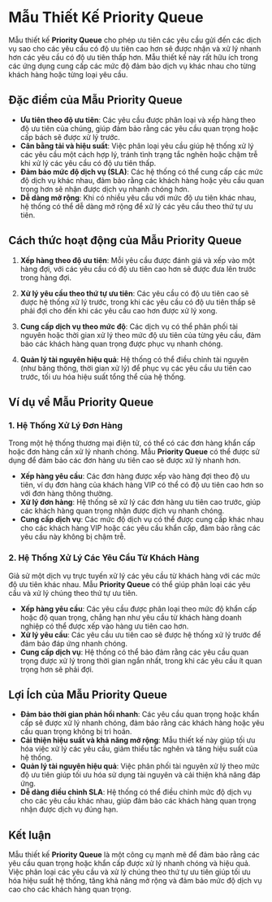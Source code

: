 # Mẫu Thiết Kế Priority Queue

Mẫu thiết kế **Priority Queue** cho phép ưu tiên các yêu cầu gửi đến các dịch vụ sao cho các yêu cầu có độ ưu tiên cao hơn sẽ được nhận và xử lý nhanh hơn các yêu cầu có độ ưu tiên thấp hơn. Mẫu thiết kế này rất hữu ích trong các ứng dụng cung cấp các mức độ đảm bảo dịch vụ khác nhau cho từng khách hàng hoặc từng loại yêu cầu.

## Đặc điểm của Mẫu Priority Queue

- **Ưu tiên theo độ ưu tiên**: Các yêu cầu được phân loại và xếp hàng theo độ ưu tiên của chúng, giúp đảm bảo rằng các yêu cầu quan trọng hoặc cấp bách sẽ được xử lý trước.
- **Cân bằng tải và hiệu suất**: Việc phân loại yêu cầu giúp hệ thống xử lý các yêu cầu một cách hợp lý, tránh tình trạng tắc nghẽn hoặc chậm trễ khi xử lý các yêu cầu có độ ưu tiên thấp.
- **Đảm bảo mức độ dịch vụ (SLA)**: Các hệ thống có thể cung cấp các mức độ dịch vụ khác nhau, đảm bảo rằng các khách hàng hoặc yêu cầu quan trọng hơn sẽ nhận được dịch vụ nhanh chóng hơn.
- **Dễ dàng mở rộng**: Khi có nhiều yêu cầu với mức độ ưu tiên khác nhau, hệ thống có thể dễ dàng mở rộng để xử lý các yêu cầu theo thứ tự ưu tiên.

## Cách thức hoạt động của Mẫu Priority Queue

1. **Xếp hàng theo độ ưu tiên**: Mỗi yêu cầu được đánh giá và xếp vào một hàng đợi, với các yêu cầu có độ ưu tiên cao hơn sẽ được đưa lên trước trong hàng đợi.
   
2. **Xử lý yêu cầu theo thứ tự ưu tiên**: Các yêu cầu có độ ưu tiên cao sẽ được hệ thống xử lý trước, trong khi các yêu cầu có độ ưu tiên thấp sẽ phải đợi cho đến khi các yêu cầu cao hơn được xử lý xong.

3. **Cung cấp dịch vụ theo mức độ**: Các dịch vụ có thể phân phối tài nguyên hoặc thời gian xử lý theo mức độ ưu tiên của từng yêu cầu, đảm bảo các khách hàng quan trọng được phục vụ nhanh chóng.

4. **Quản lý tài nguyên hiệu quả**: Hệ thống có thể điều chỉnh tài nguyên (như băng thông, thời gian xử lý) để phục vụ các yêu cầu ưu tiên cao trước, tối ưu hóa hiệu suất tổng thể của hệ thống.

## Ví dụ về Mẫu Priority Queue

### 1. Hệ Thống Xử Lý Đơn Hàng

Trong một hệ thống thương mại điện tử, có thể có các đơn hàng khẩn cấp hoặc đơn hàng cần xử lý nhanh chóng. Mẫu **Priority Queue** có thể được sử dụng để đảm bảo các đơn hàng ưu tiên cao sẽ được xử lý nhanh hơn.

- **Xếp hàng yêu cầu**: Các đơn hàng được xếp vào hàng đợi theo độ ưu tiên, ví dụ đơn hàng của khách hàng VIP có thể có độ ưu tiên cao hơn so với đơn hàng thông thường.
- **Xử lý đơn hàng**: Hệ thống sẽ xử lý các đơn hàng ưu tiên cao trước, giúp các khách hàng quan trọng nhận được dịch vụ nhanh chóng.
- **Cung cấp dịch vụ**: Các mức độ dịch vụ có thể được cung cấp khác nhau cho các khách hàng VIP hoặc các yêu cầu khẩn cấp, đảm bảo rằng các yêu cầu này không bị chậm trễ.

### 2. Hệ Thống Xử Lý Các Yêu Cầu Từ Khách Hàng

Giả sử một dịch vụ trực tuyến xử lý các yêu cầu từ khách hàng với các mức độ ưu tiên khác nhau. Mẫu **Priority Queue** có thể giúp phân loại các yêu cầu và xử lý chúng theo thứ tự ưu tiên.

- **Xếp hàng yêu cầu**: Các yêu cầu được phân loại theo mức độ khẩn cấp hoặc độ quan trọng, chẳng hạn như yêu cầu từ khách hàng doanh nghiệp có thể được xếp vào hàng ưu tiên cao hơn.
- **Xử lý yêu cầu**: Các yêu cầu ưu tiên cao sẽ được hệ thống xử lý trước để đảm bảo đáp ứng nhanh chóng.
- **Cung cấp dịch vụ**: Hệ thống có thể bảo đảm rằng các yêu cầu quan trọng được xử lý trong thời gian ngắn nhất, trong khi các yêu cầu ít quan trọng hơn sẽ phải đợi.

## Lợi Ích của Mẫu Priority Queue

- **Đảm bảo thời gian phản hồi nhanh**: Các yêu cầu quan trọng hoặc khẩn cấp sẽ được xử lý nhanh chóng, đảm bảo rằng các khách hàng hoặc yêu cầu quan trọng không bị trì hoãn.
- **Cải thiện hiệu suất và khả năng mở rộng**: Mẫu thiết kế này giúp tối ưu hóa việc xử lý các yêu cầu, giảm thiểu tắc nghẽn và tăng hiệu suất của hệ thống.
- **Quản lý tài nguyên hiệu quả**: Việc phân phối tài nguyên xử lý theo mức độ ưu tiên giúp tối ưu hóa sử dụng tài nguyên và cải thiện khả năng đáp ứng.
- **Dễ dàng điều chỉnh SLA**: Hệ thống có thể điều chỉnh mức độ dịch vụ cho các yêu cầu khác nhau, giúp đảm bảo các khách hàng quan trọng nhận được dịch vụ đúng hạn.

## Kết luận

Mẫu thiết kế **Priority Queue** là một công cụ mạnh mẽ để đảm bảo rằng các yêu cầu quan trọng hoặc khẩn cấp được xử lý nhanh chóng và hiệu quả. Việc phân loại các yêu cầu và xử lý chúng theo thứ tự ưu tiên giúp tối ưu hóa hiệu suất hệ thống, tăng khả năng mở rộng và đảm bảo mức độ dịch vụ cao cho các khách hàng quan trọng.